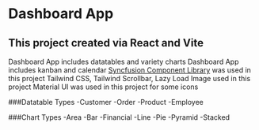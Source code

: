 # Dashboard App

## This project created via **React** and **Vite**

Dashboard App includes datatables and variety charts
Dashboard App includes kanban and calendar
[Syncfusion Component Library](https://ej2.syncfusion.com/home/) was used in this project 
Tailwind CSS, Tailwind Scrollbar, Lazy Load Image used in this project
Material UI was used in this project for some icons

###Datatable Types
-Customer
-Order
-Product
-Employee

###Chart Types
-Area
-Bar
-Financial
-Line
-Pie
-Pyramid
-Stacked


